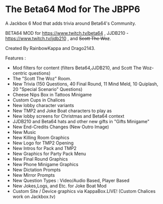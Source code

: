 # The Beta64 Mod for The JBPP6
A Jackbox 6 Mod that adds trivia around Beta64's Community.

BETA64 MOD for https://www.twitch.tv/beta64 , JJDB210 - https://www.twitch.tv/jjdb210 , and ~~Scott The Woz~~.

Created By RainbowKappa and Drago2143.

Features :

- Mod filters for content (filters Beta64,JJDB210, and Scott The Woz-centric questions)
- The "Scott The Woz" Room.
- New Trivia (150 Questions, 40 Final Round, 11 Mind Meld, 10 Quiplash, 20 "Special Scenario" Questions)
- Cheese Nips Box in Tattoos Minigame
- Custom Cups in Chalices
- New lobby character variants 
- New TMP2 and Joke Boat characters to play as
- New lobby screens for Christmas and Beta64 context
- JJDB210 and Beta64 hats and other new gifts in "Gifts Minigame"
- New End-Credits Changes (New Outro Image)
- New Music
- New Killing Room Graphics
- New Logo for TMP2 Opening
- New Intros for Pack and TMP2
- New Graphics for Party Pack Menu
- New Final Round Graphics
- New Phone Minigame Graphics
- New Dictation Prompts
- New Mirror Prompts
- New Question Types : Video/Audio Based, Player Based
- New Jokes,Logs, and Etc. for Joke Boat Mod
- Custom Site / Device graphics via KappaBox.LIVE! (Custom Chalices work on Jackbox.tv)
